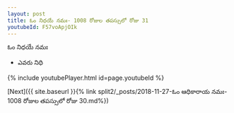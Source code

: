 ```yaml
---
layout: post
title: ఓం నిధయే నమః- 1008 రోజుల తపస్సులో రోజు 31
youtubeId: F57voApjOIk
---
```

 
 
 ఓం నిధయే నమః  
 
 -  ఎవరు నిధి 
 
  
 
  
 
 
 
 
 
 


{% include youtubePlayer.html id=page.youtubeId %}
 
[Next]({{ site.baseurl }}{% link  split2/_posts/2018-11-27-ఓం ఆధికారాయ నమః- 1008 రోజుల తపస్సులో రోజు 30.md%})
 
